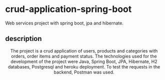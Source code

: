 # crud-application-spring-boot 
Web services project with spring boot, jpa and hibernate.

## description
<p align="center">The project is a crud application of users, products and categories with orders, order items and payment status.
The technologies used for the development of the project were Java, Spring Boot, JPA, Hibernate, H2 databases, Postgresql and heroku deployment. To test the requests in the backend, Postman was used.</p>
